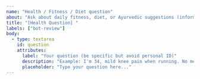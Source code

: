 ```yaml
---
name: "Health / Fitness / Diet question"
about: "Ask about daily fitness, diet, or Ayurvedic suggestions (informational only)"
title: "[Health Question] "
labels: ["bot-review"]
body:
  - type: textarea
    id: question
    attributes:
      label: "Your question (be specific but avoid personal ID)"
      description: "Example: I'm 34, mild knee pain when running. No meds."
      placeholder: "Type your question here..."
---
```

